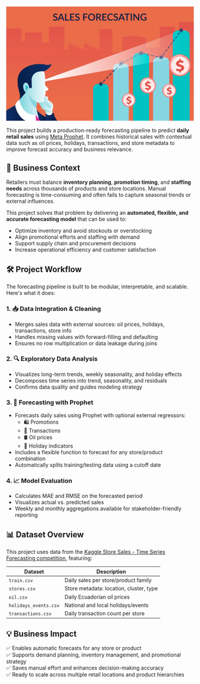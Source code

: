 ![alt text](https://github.com/denisgaribovic/sales-forecasting/blob/main/Banner.jpeg)

This project builds a production-ready forecasting pipeline to predict **daily retail sales** using [Meta Prophet](https://facebook.github.io/prophet/). It combines historical sales with contextual data such as oil prices, holidays, transactions, and store metadata to improve forecast accuracy and business relevance.

## 🎯 Business Context

Retailers must balance **inventory planning**, **promotion timing**, and **staffing needs** across thousands of products and store locations. Manual forecasting is time-consuming and often fails to capture seasonal trends or external influences.

This project solves that problem by delivering an **automated, flexible, and accurate forecasting model** that can be used to:

- Optimize inventory and avoid stockouts or overstocking  
- Align promotional efforts and staffing with demand  
- Support supply chain and procurement decisions  
- Increase operational efficiency and customer satisfaction  

## 🛠️ Project Workflow

The forecasting pipeline is built to be modular, interpretable, and scalable. Here's what it does:

### 1. 📥 Data Integration & Cleaning
- Merges sales data with external sources: oil prices, holidays, transactions, store info  
- Handles missing values with forward-filling and defaulting  
- Ensures no row multiplication or data leakage during joins  

### 2. 🔍 Exploratory Data Analysis
- Visualizes long-term trends, weekly seasonality, and holiday effects  
- Decomposes time series into trend, seasonality, and residuals  
- Confirms data quality and guides modeling strategy  

### 3. 🤖 Forecasting with Prophet
- Forecasts daily sales using Prophet with optional external regressors:
  - 🛍️ Promotions  
  - 🛒 Transactions  
  - 🛢️ Oil prices  
  - 📅 Holiday indicators  
- Includes a flexible function to forecast for any store/product combination  
- Automatically splits training/testing data using a cutoff date  

### 4. 📈 Model Evaluation
- Calculates MAE and RMSE on the forecasted period  
- Visualizes actual vs. predicted sales  
- Weekly and monthly aggregations available for stakeholder-friendly reporting 

## 📊 Dataset Overview

This project uses data from the [Kaggle Store Sales - Time Series Forecasting competition](https://www.kaggle.com/competitions/store-sales-time-series-forecasting/data), featuring:

| Dataset             | Description                                                     |
|---------------------|-----------------------------------------------------------------|
| `train.csv`         | Daily sales per store/product family                            |
| `stores.csv`        | Store metadata: location, cluster, type                         |
| `oil.csv`           | Daily Ecuadorian oil prices                                     |
| `holidays_events.csv` | National and local holidays/events                             |
| `transactions.csv`  | Daily transaction count per store                               |

## 💡 Business Impact

✅ Enables automatic forecasts for any store or product  
✅ Supports demand planning, inventory management, and promotional strategy  
✅ Saves manual effort and enhances decision-making accuracy  
✅ Ready to scale across multiple retail locations and product hierarchies  
